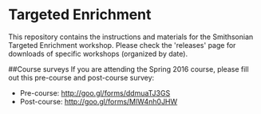 # Targeted Enrichment
This repository contains the instructions and materials for the Smithsonian Targeted Enrichment workshop. Please check the 'releases' page for downloads of specific workshops (organized by date).

##Course surveys
If you are attending the Spring 2016 course, please fill out this pre-course and post-course survey:
* Pre-course: http://goo.gl/forms/ddmuaTJ3GS
* Post-course: http://goo.gl/forms/MlW4nh0JHW
